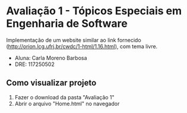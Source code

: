 # Avaliação 1 - Tópicos Especiais em Engenharia de Software
Implementação de um website similar ao link fornecido (http://orion.lcg.ufrj.br/cwdc/1-html/1.16.html), com tema livre.
- Aluna: Carla Moreno Barbosa
- DRE: 117250502

## Como visualizar projeto
1. Fazer o download da pasta "Avaliação 1"
2. Abrir o arquivo "Home.html" no navegador

